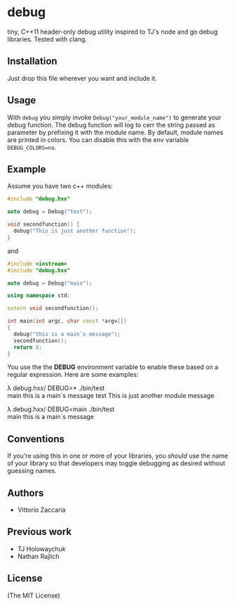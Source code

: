 # debug

  tiny, C++11 header-only debug utility inspired to TJ's node and go debug libraries. Tested with clang.

## Installation

Just drop this file wherever you want and include it.

## Usage

With `debug` you simply invoke `Debug("your_module_name")` to generate your debug function. The debug function will log to cerr the string passed as parameter by prefixing it with the module name. By default, module names are printed in colors. You can disable this with the env variable `DEBUG_COLORS=no`.

## Example

Assume you have two c++ modules:

```c++
#include "debug.hxx"

auto debug = Debug("test");

void secondfunction() {
  debug("This is just another function");
}
```

and

```c++
#include <iostream>
#include "debug.hxx"

auto debug = Debug("main");

using namespace std;

extern void secondfunction();

int main(int argc, char const *argv[])
{
  debug("this is a main`s message");
  secondfunction();
  return 0;
}
```

You use the the __DEBUG__ environment variable to enable these based on a regular expression. Here are some examples:

  λ debug.hxx/ DEBUG=* ./bin/test                       
   main this is a main`s message
   test This is just another module message

  λ debug.hxx/ DEBUG=main ./bin/test                       
   main this is a main`s message

## Conventions

If you're using this in one or more of your libraries, you _should_ use the name of your library so that developers may toggle debugging as desired without guessing names. 

## Authors

- Vittorio Zaccaria

## Previous work

- TJ Holowaychuk
- Nathan Rajlich

## License

(The MIT License)

